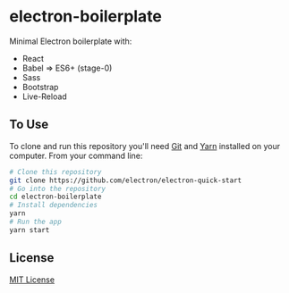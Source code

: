# electron-boilerplate

Minimal Electron boilerplate with:

- React
- Babel => ES6+ (stage-0)
- Sass
- Bootstrap
- Live-Reload

## To Use

To clone and run this repository you'll need [Git](https://git-scm.com) and [Yarn](https://yarnpkg.com/lang/en/) installed on your computer. From your command line:

```bash
# Clone this repository
git clone https://github.com/electron/electron-quick-start
# Go into the repository
cd electron-boilerplate
# Install dependencies
yarn
# Run the app
yarn start
```

## License

[MIT License](LICENSE.md)
